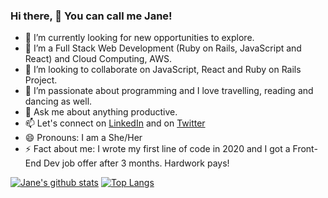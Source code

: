### Hi there, 👋 You can call me Jane!

- 🔭 I’m currently looking for new opportunities to explore.
- 🌱 I’m a Full Stack Web Development (Ruby on Rails, JavaScript and React) and Cloud Computing, AWS.
- 👯 I’m looking to collaborate on JavaScript, React and Ruby on Rails Project.
- 🤔 I’m passionate about programming and I love travelling, reading and dancing as well.
- 💬 Ask me about anything productive.
- 📫 Let's connect on [LinkedIn](https://www.linkedin.com/in/witah-georjane/) and on [Twitter](https://twitter.com/WittyJany)
- 😄 Pronouns: I am a She/Her
- ⚡ Fact about me: I wrote my first line of code in 2020 and I got a Front-End Dev job offer after 3 months. Hardwork pays!

[![Jane's github stats](https://github-readme-stats.vercel.app/api?username=Georjane&show_icons=true&theme=radical)](https://github.com/Georjane/github-readme-stats)  [![Top Langs](https://github-readme-stats.vercel.app/api/top-langs/?username=Georjane&show_icons=true&theme=radical&layout=compact)](https://github.com/Georjane/github-readme-stats)

<!--
**Georjane/Georjane** is a ✨ _special_ ✨ repository because its `README.md` (this file) appears on your GitHub profile.

Here are some ideas to get you started:

- 🔭 I’m currently working on ...
- 🌱 I’m currently learning ...
- 👯 I’m looking to collaborate on ...
- 🤔 I’m looking for help with ...
- 💬 Ask me about ...
- 📫 How to reach me: ...
- 😄 Pronouns: ...
- ⚡ Fun fact: ...
-->
